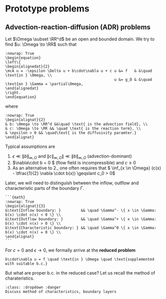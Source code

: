 # Prototype problems

## Advection-reaction-diffusion (ADR) problems

Let $\Omega \subset \RR^d$ be an open and bounded domain. We try to find $u: \Omega \to \RR$ such that
```{math}
:nowrap: True
\begin{equation}
\left\{
\begin{alignedat}{2}
\mcA u = -\epsilon \Delta u + b\cdot\nabla u + c u &= f   & &\quad \text{in } \Omega, \\
                                                 u &= g_D & &\quad \text{on } \Gamma = \partial\Omega,
\end{alignedat}
\right.
\end{equation}
```
where
```{math}
:nowrap: True
\begin{alignat}{2}
& b: \Omega \to \RR^d &&\quad \text{ is the advection field}, \\
& c: \Omega \to \RR && \quad \text{ is the reaction term}, \\
& \epsilon > 0 && \quad\text{ is the diffusivity paramter.}
\end{alignat}
```

Typical assumptions are
1. $\epsilon \ll \|b\|_{\infty, \Omega}$ and $\|c\|_{\infty, \Omega}\| \ll \|b\|_{\infty, \Omega}$ (advection-dominant)
2. $\nabla\cdot b = 0 $ (flow field is incompressible) and $c \geqslant 0$
3. As an alternative to 2., one often requires that 
   $ \inf_{x \in \Omega} (c(x) - \tfrac{1}{2} \nabla \cdot b(x)) \geqslant c_0 > 0$


Later, we will need to distinguish between the inflow, outflow and characteristic parts of the boundary $\Gamma$.

````{prf:definition} Flow boundaries
```{math}
:nowrap: True 
\begin{alignat}{3}
&\text{Inflow boundary: }         && \quad \Gamma^- \{ x \in \Gamma: b(x) \cdot n(x) < 0 \} \\
&\text{Outflow boundary: }        && \quad \Gamma^+ \{ x \in \Gamma: b(x) \cdot n(x) > 0 \} \\
&\text{Characteristic boundary: } && \quad \Gamma^0 \{ x \in \Gamma: b(x) \cdot n(x) = 0 \} \\
\end{alignat}
```
````

For $c=0$ and $\epsilon \to 0$, we formally arrive at the **reduced problem**
```{math}
b\cdot\nabla u = f \quad \text{in } \Omega \quad \text{supplemented with suitable b.c.}
```
But what are proper b.c. in the reduced case? Let us recall the method of charateristics.

```{admonition} TODO
:class: :dropdown :danger
Discuss method of characteristics, boundary layers
```
